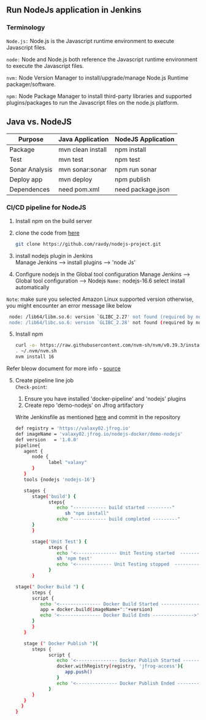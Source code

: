 ## Run NodeJs application in Jenkins

### Terminology
`Node.js:`  Node.js is the Javascript runtime environment to execute  Javascript files.

`node:` Node and Node.js both reference the Javascript runtime environment to execute the Javascript files.

`nvm:` Node Version Manager to install/upgrade/manage Node.js Runtime packager/software.

`npm:` Node Package Manager to install third-party libraries and supported plugins/packages to run the Javascript files on the node.js platform.

## Java vs. NodeJS
Purpose        | Java Application   | NodeJS Application
-------------- | ------------------ | -------------
Package        | mvn clean install  | npm install
Test           | mvn test           | npm test
Sonar Analysis | mvn sonar:sonar    | npm run sonar
Deploy app     | mvn deploy         | npm publish
Dependences    | need pom.xml       | need package.json


### CI/CD pipeline for NodeJS

1. Install npm on the build server
2. clone the code from [here](https://github.com/ravdy/nodejs-project.git)
   ```sh
   git clone https://github.com/ravdy/nodejs-project.git
   ```
3. install nodejs plugin in Jenkins   
   Manage Jenkins --> install plugins --> 'node Js'

4. Configure nodejs in the Global tool configuration 
   Manage Jenkins --> Global tool configuration --> Nodejs
   `Name:` nodejs-16.6
   select install automatically

  `Note`: make sure you selected Amazon Linux supported version
  otherwise, you might encounter an error message like below   
   ```sh 
    node: /lib64/libm.so.6: version `GLIBC_2.27' not found (required by node)
    node: /lib64/libc.so.6: version `GLIBC_2.28' not found (required by node)
   ```
   
5. Install npm  
   ```sh 
   curl -o- https://raw.githubusercontent.com/nvm-sh/nvm/v0.39.3/install.sh | bash
   . ~/.nvm/nvm.sh
   nvm install 16
   ```
Refer bleow document for more info - [source](https://docs.aws.amazon.com/sdk-for-javascript/v2/developer-guide/setting-up-node-on-ec2-instance.html)

5. Create pipeline line job   
   `Check-point`: 
    1. Ensure you have installed 'docker-pipeline' and 'nodejs' plugins
    2. Create repo 'demo-nodejs' on Jfrog artifactory 

   
   Write Jenkinsfile as mentioned [here](https://raw.githubusercontent.com/ravdy/nodejs-project/main/Jenkinsfile) and commit in the repository 
   ```sh
   def registry = 'https://valaxy02.jfrog.io'
   def imageName = 'valaxy02.jfrog.io/nodejs-docker/demo-nodejs'
   def version   = '1.0.0'
   pipeline{
      agent {
         node {
               label "valaxy"
         }
      }
      tools {nodejs 'nodejs-16'}

      stages {
         stage('build') {
               steps{
                  echo "------------ build started ---------"
                     sh "npm install"
                  echo "------------ build completed ---------"
         }
         }

         stage('Unit Test') {
               steps {
                  echo '<--------------- Unit Testing started  --------------->'
                  sh 'npm test'
                  echo '<------------- Unit Testing stopped  --------------->'
               }
         }

   stage(" Docker Build ") {
         steps {
         script {
            echo '<--------------- Docker Build Started --------------->'
            app = docker.build(imageName+":"+version)
            echo '<--------------- Docker Build Ends --------------->'
         }
         }
      }

      stage (" Docker Publish "){
         steps {
               script {
                  echo '<--------------- Docker Publish Started --------------->'  
                  docker.withRegistry(registry, 'jfrog-access'){
                     app.push()
                  }    
                  echo '<--------------- Docker Publish Ended --------------->'  
               }
         }
      }  
     }
   }
   ``` 

